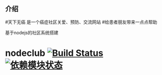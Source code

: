 ## 介绍
#天下无癌 是一个癌症社区关爱、预防、交流网站
#给患者朋友带来一点点帮助

基于nodejs的社区系统搭建
# nodeclub [![Build Status](https://secure.travis-ci.org/cnodejs/nodeclub.png?branch=master)](http://travis-ci.org/cnodejs/nodeclub) [![依赖模块状态](https://david-dm.org/cnodejs/nodeclub.png)](http://david-dm.org/cnodejs/nodeclub)